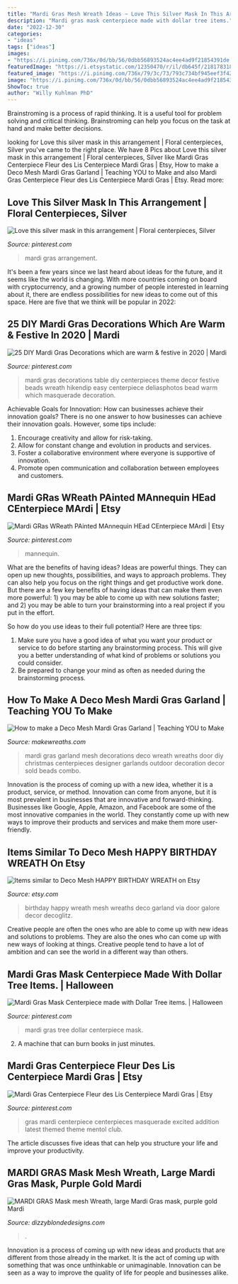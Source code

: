 ```yaml
---
title: "Mardi Gras Mesh Wreath Ideas ~ Love This Silver Mask In This Arrangement"
description: "Mardi gras mask centerpiece made with dollar tree items."
date: "2022-12-30"
categories:
- "ideas"
tags: ["ideas"]
images:
- "https://i.pinimg.com/736x/0d/bb/56/0dbb56893524ac4ee4ad9f21854391de.jpg"
featuredImage: "https://i.etsystatic.com/12350470/r/il/db645f/2181783186/il_fullxfull.2181783186_muq6.jpg"
featured_image: "https://i.pinimg.com/736x/79/3c/73/793c734bf945eef3f420d43ba3fa3ba1.jpg"
image: "https://i.pinimg.com/736x/0d/bb/56/0dbb56893524ac4ee4ad9f21854391de.jpg"
ShowToc: true
author: "Willy Kuhlman PhD"
---
```



Brainstroming is a process of rapid thinking. It is a useful tool for problem solving and critical thinking. Brainstroming can help you focus on the task at hand and make better decisions.

	

		
looking for Love this silver mask in this arrangement | Floral centerpieces, Silver you've came to the right place. We have 8 Pics about Love this silver mask in this arrangement | Floral centerpieces, Silver like Mardi Gras Centerpiece Fleur des Lis Centerpiece Mardi Gras | Etsy, How to make a Deco Mesh Mardi Gras Garland | Teaching YOU to Make and also Mardi Gras Centerpiece Fleur des Lis Centerpiece Mardi Gras | Etsy. Read more:
		
    
## Love This Silver Mask In This Arrangement | Floral Centerpieces, Silver

<img loading=lazy src="https://i.pinimg.com/736x/a1/2e/00/a12e003c420c25d6b65beb67b679e002--floral-centerpieces-mardi-gras.jpg" onerror="this.onerror=null;this.src='https://tse2.mm.bing.net/th?id=OIP.H8GZJWzn54XOZnmxIGbYowHaJ6&amp;pid=15.1';" alt="Love this silver mask in this arrangement | Floral centerpieces, Silver">

_Source: pinterest.com_

>mardi gras arrangement. 

	

It's been a few years since we last heard about ideas for the future, and it seems like the world is changing. With more countries coming on board with cryptocurrency, and a growing number of people interested in learning about it, there are endless possibilities for new ideas to come out of this space. Here are five that we think will be popular in 2022: 

    
## 25 DIY Mardi Gras Decorations Which Are Warm &amp; Festive In 2020 | Mardi

<img loading=lazy src="https://i.pinimg.com/originals/af/37/27/af372701c38167cdc112b2a5293b163c.png" onerror="this.onerror=null;this.src='https://tse2.mm.bing.net/th?id=OIP.djG7eqRw--nymn7WjnLE3QHaNI&amp;pid=15.1';" alt="25 DIY Mardi Gras Decorations which are warm &amp; festive in 2020 | Mardi">

_Source: pinterest.com_

>mardi gras decorations table diy centerpieces theme decor festive beads wreath hikendip easy centerpiece deliasphotos bead warm which masquerade decoration. 

	

Achievable Goals for Innovation: How can businesses achieve their innovation goals?
There is no one answer to how businesses can achieve their innovation goals. However, some tips include:
1. Encourage creativity and allow for risk-taking.
2. Allow for constant change and evolution in products and services.
3. Foster a collaborative environment where everyone is supportive of innovation. 
4. Promote open communication and collaboration between employees and customers.

    
## Mardi GRas WReath PAinted MAnnequin HEad CEnterpiece MArdi | Etsy

<img loading=lazy src="https://i.pinimg.com/736x/0d/bb/56/0dbb56893524ac4ee4ad9f21854391de.jpg" onerror="this.onerror=null;this.src='https://tse3.mm.bing.net/th?id=OIP.29L_s1DPp-lEyVeKA2mqwwHaJ3&amp;pid=15.1';" alt="Mardi GRas WReath PAinted MAnnequin HEad CEnterpiece MArdi | Etsy">

_Source: pinterest.com_

>mannequin. 

	

What are the benefits of having ideas?
Ideas are powerful things. They can open up new thoughts, possibilities, and ways to approach problems. They can also help you focus on the right things and get productive work done.
But there are a few key benefits of having ideas that can make them even more powerful: 1) you may be able to come up with new solutions faster; and 2) you may be able to turn your brainstorming into a real project if you put in the effort.

So how do you use ideas to their full potential? Here are three tips: 
1) Make sure you have a good idea of what you want your product or service to do before starting any brainstorming process. This will give you a better understanding of what kind of problems or solutions you could consider. 
2) Be prepared to change your mind as often as needed during the brainstorming process.

    
## How To Make A Deco Mesh Mardi Gras Garland | Teaching YOU To Make

<img loading=lazy src="http://makewreaths.com/videos/wp-content/uploads/2014/01/deco-mesh-mardi-gras-garland-9.jpg" onerror="this.onerror=null;this.src='https://tse2.mm.bing.net/th?id=OIP.uB6w5tbjtSiDjcgTR1SIcQHaJ4&amp;pid=15.1';" alt="How to make a Deco Mesh Mardi Gras Garland | Teaching YOU to Make">

_Source: makewreaths.com_

>mardi gras garland mesh decorations deco wreath wreaths door diy christmas centerpieces designer garlands outdoor decoration decor sold beads combo. 

	

Innovation is the process of coming up with a new idea, whether it is a product, service, or method. Innovation can come from anyone, but it is most prevalent in businesses that are innovative and forward-thinking. Businesses like Google, Apple, Amazon, and Facebook are some of the most innovative companies in the world. They constantly come up with new ways to improve their products and services and make them more user-friendly.

    
## Items Similar To Deco Mesh HAPPY BIRTHDAY WREATH On Etsy

<img loading=lazy src="http://img0.etsystatic.com/005/0/6358340/il_570xN.365613336_pjn7.jpg" onerror="this.onerror=null;this.src='https://tse1.mm.bing.net/th?id=OIP.VNsjBbetFRCVWjPK65_h-wHaHR&amp;pid=15.1';" alt="Items similar to Deco Mesh HAPPY BIRTHDAY WREATH on Etsy">

_Source: etsy.com_

>birthday happy wreath mesh wreaths deco garland via door galore decor decoglitz. 

	

Creative people are often the ones who are able to come up with new ideas and solutions to problems. They are also the ones who can come up with new ways of looking at things. Creative people tend to have a lot of ambition and can see the world in a different way than others.

    
## Mardi Gras Mask Centerpiece Made With Dollar Tree Items. | Halloween

<img loading=lazy src="https://i.pinimg.com/736x/79/3c/73/793c734bf945eef3f420d43ba3fa3ba1.jpg" onerror="this.onerror=null;this.src='https://tse4.mm.bing.net/th?id=OIP.45ZXZCM0rCsgjfy7PH7iIgHaNK&amp;pid=15.1';" alt="Mardi Gras Mask Centerpiece made with Dollar Tree items. | Halloween">

_Source: pinterest.com_

>mardi gras tree dollar centerpiece mask. 

	

2. A machine that can burn books in just minutes.

    
## Mardi Gras Centerpiece Fleur Des Lis Centerpiece Mardi Gras | Etsy

<img loading=lazy src="https://i.pinimg.com/originals/c7/7c/8f/c77c8f41274094ac973c84a4d0438a3d.jpg" onerror="this.onerror=null;this.src='https://tse1.mm.bing.net/th?id=OIP.q-JnYZ4GKONK3yXa2pfo9wHaN5&amp;pid=15.1';" alt="Mardi Gras Centerpiece Fleur des Lis Centerpiece Mardi Gras | Etsy">

_Source: pinterest.com_

>gras mardi centerpiece centerpieces masquerade excited addition latest themed theme mentol club. 

	

The article discusses five ideas that can help you structure your life and improve your productivity.

    
## MARDI GRAS Mask Mesh Wreath, Large Mardi Gras Mask, Purple Gold Mardi

<img loading=lazy src="https://i.etsystatic.com/12350470/r/il/db645f/2181783186/il_fullxfull.2181783186_muq6.jpg" onerror="this.onerror=null;this.src='https://tse2.mm.bing.net/th?id=OIP.GA9SQ2mBMUUz2NVrQcB5KQHaJ4&amp;pid=15.1';" alt="MARDI GRAS Mask mesh Wreath, large Mardi Gras mask, purple gold Mardi">

_Source: dizzyblondedesigns.com_

>. 

	

Innovation is a process of coming up with new ideas and products that are different from those already in the market. It is the act of coming up with something that was once unthinkable or unimaginable. Innovation can be seen as a way to improve the quality of life for people and businesses alike.

